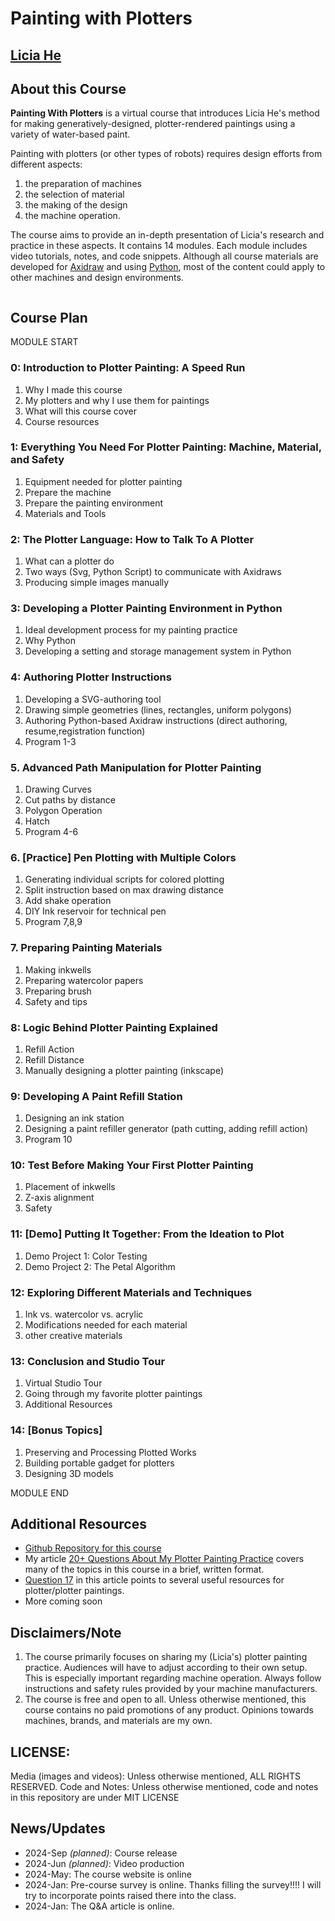 
# Painting with Plotters

<h2 class="author"><a href="http://eyesofpanda.com" target="_blank">Licia He</a></h2>

## About this Course 

**Painting With Plotters** is a virtual course that introduces Licia He's method for making generatively-designed, plotter-rendered paintings using a variety of water-based paint. 

Painting with plotters (or other types of robots) requires design efforts from different aspects:
1. the preparation of machines
2. the selection of material
3. the making of the design
4. the machine operation. 

The course aims to provide an in-depth presentation of Licia's research and practice in these aspects. It contains 14 modules. Each module includes video tutorials, notes, and code snippets. Although all course materials are developed for [Axidraw](https://axidraw.com/) and using [Python](https://www.python.org/), most of the content could apply to other machines and design environments.

<img name="00/00_banner.jpg" class="full-width-img">

## Course Plan

MODULE START 
### 0: Introduction to Plotter Painting: A Speed Run 
1. Why I made this course 
2. My plotters and why I use them for paintings 
3. What will this course cover 
4. Course resources
### 1: Everything You Need For Plotter Painting: Machine, Material, and Safety
1. Equipment needed for plotter painting
2. Prepare the machine
3. Prepare the painting environment 
4. Materials and Tools
### 2: The Plotter Language: How to Talk To A Plotter
1. What can a plotter do 
2. Two ways (Svg, Python Script) to communicate with Axidraws
3. Producing simple images manually
### 3: Developing a Plotter Painting Environment in Python 
1. Ideal development process for my painting practice 
2. Why Python
3. Developing a setting and storage management system in Python
### 4: Authoring Plotter Instructions
1. Developing a SVG-authoring tool
2. Drawing simple geometries (lines, rectangles, uniform polygons)
3. Authoring Python-based Axidraw instructions (direct authoring, resume,registration function)
4. Program 1-3 
### 5. Advanced Path Manipulation for Plotter Painting
1. Drawing Curves
2. Cut paths by distance 
2. Polygon Operation 
3. Hatch 
4. Program 4-6
### 6. [Practice] Pen Plotting with Multiple Colors 
1. Generating individual scripts for colored plotting 
2. Split instruction based on max drawing distance
4. Add shake operation 
5. DIY Ink reservoir for technical pen
6. Program 7,8,9
### 7. Preparing Painting Materials 
1. Making inkwells 
2. Preparing watercolor papers 
3. Preparing brush 
4. Safety and tips
### 8: Logic Behind Plotter Painting Explained
1. Refill Action 
2. Refill Distance 
3. Manually designing a plotter painting (inkscape)
### 9: Developing A Paint Refill Station 
1. Designing an ink station
2. Designing a paint refiller  generator (path cutting, adding refill action)
3. Program 10
### 10: Test Before Making Your First Plotter Painting
1. Placement of inkwells
2. Z-axis alignment 
3. Safety
### 11: [Demo] Putting It Together: From the Ideation to Plot 
1. Demo Project 1: Color Testing
2. Demo Project 2: The Petal Algorithm
### 12: Exploring Different Materials and Techniques
1. Ink vs. watercolor vs. acrylic 
2. Modifications needed for each material 
2. other creative materials
### 13: Conclusion and Studio Tour
1. Virtual Studio Tour 
2. Going through my favorite plotter paintings 
3. Additional Resources
### 14: [Bonus Topics] 
1. Preserving and Processing Plotted Works
2. Building portable gadget for plotters
3. Designing 3D models

MODULE END 

## Additional Resources
- [Github Repository for this course](https://github.com/LiciaHe/painting_with_plotters)
-  My article [20+ Questions About My Plotter Painting Practice](https://www.eyesofpanda.com/project/plotter_painting_q_a/) covers many of the topics in this course in a brief, written format. 
  - [Question 17](https://www.eyesofpanda.com/project/plotter_painting_q_a/#q17) in this article points to several useful resources for plotter/plotter paintings.
- More coming soon 

## Disclaimers/Note
1. The course primarily focuses on sharing my (Licia's) plotter painting practice.  Audiences will have to adjust according to their own setup. This is especially important regarding machine operation. Always follow instructions and safety rules provided by your machine manufacturers. 
2. The course is free and open to all. Unless otherwise mentioned, this course contains no paid promotions of any product. Opinions towards machines, brands, and materials are my own.

## LICENSE: 
Media (images and videos): Unless otherwise mentioned, ALL RIGHTS RESERVED.
Code and Notes: Unless otherwise mentioned, code and notes in this repository are under MIT LICENSE

## News/Updates

- 2024-Sep *(planned)*: Course release
- 2024-Jun *(planned)*: Video production 
- 2024-May: The course website is online 
- 2024-Jan: Pre-course survey is online. Thanks filling the survey!!!! I will try to incorporate points raised there into the class.   
- 2024-Jan: The Q&A article is online.
